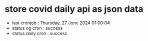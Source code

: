 # store covid daily api as json data

- last cronjob : Thursday, 27 June 2024 01:00:04
- status og cron : success
- status daily cron : success
      
      